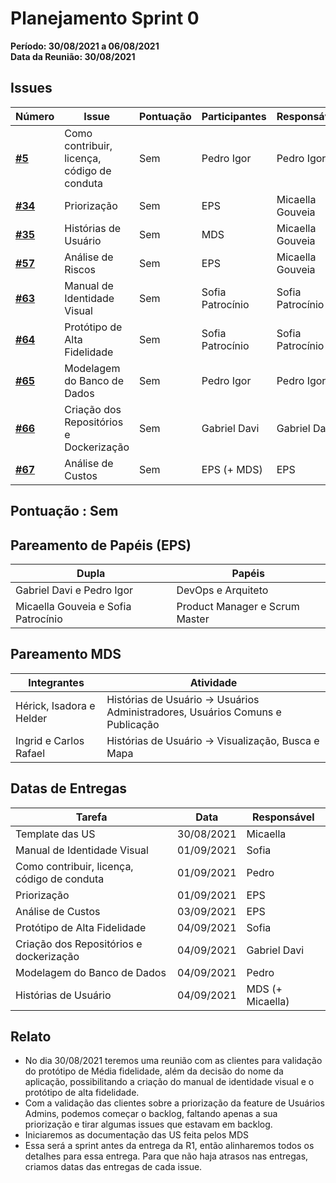 # Planejamento Sprint 0

**Período: 30/08/2021 a 06/08/2021**<br>
**Data da Reunião: 30/08/2021**

## Issues

| Número | Issue | Pontuação | Participantes | Responsável |
|--------|-------|-----------|---------------|-------------|
| [**#5**](https://github.com/fga-eps-mds/2021.1-Linguas-Indigenas-Docs/issues/5) | Como contribuir, licença, código de conduta | Sem | Pedro Igor | Pedro Igor |
| [**#34**](https://github.com/fga-eps-mds/2021.1-Linguas-Indigenas-Docs/issues/35) | Priorização | Sem | EPS | Micaella Gouveia |
| [**#35**](https://github.com/fga-eps-mds/2021.1-Linguas-Indigenas-Docs/issues/35) |Histórias de Usuário | Sem | MDS | Micaella Gouveia |
| [**#57**](https://github.com/fga-eps-mds/2021.1-Linguas-Indigenas-Docs/issues/57) | Análise de Riscos | Sem | EPS | Micaella Gouveia |
| [**#63**](https://github.com/fga-eps-mds/2021.1-Linguas-Indigenas-Docs/issues/63) | Manual de Identidade Visual | Sem | Sofia Patrocínio | Sofia Patrocínio |
| [**#64**](https://github.com/fga-eps-mds/2021.1-Linguas-Indigenas-Docs/issues/64) | Protótipo de Alta Fidelidade | Sem | Sofia Patrocínio | Sofia Patrocínio |
| [**#65**](https://github.com/fga-eps-mds/2021.1-Linguas-Indigenas-Docs/issues/65) | Modelagem do Banco de Dados | Sem | Pedro Igor | Pedro Igor |
| [**#66**](https://github.com/fga-eps-mds/2021.1-Linguas-Indigenas-Docs/issues/66) | Criação dos Repositórios e Dockerização | Sem | Gabriel Davi | Gabriel Davi |
| [**#67**](https://github.com/fga-eps-mds/2021.1-Indigenas-Docs/issues/67) | Análise de Custos | Sem | EPS (+ MDS) | EPS |


## Pontuação : Sem

## Pareamento de Papéis (EPS)
| Dupla | Papéis |
|-------|--------|
| Gabriel Davi e Pedro Igor | DevOps e Arquiteto |
| Micaella Gouveia e Sofia Patrocínio | Product Manager e Scrum Master |

## Pareamento MDS
| Integrantes | Atividade |
|-------------|-----------|
| Hérick, Isadora e Helder | Histórias de Usuário -> Usuários Administradores, Usuários Comuns e Publicação |
| Ingrid e Carlos Rafael | Histórias de Usuário -> Visualização, Busca e Mapa |

## Datas de Entregas
| Tarefa | Data | Responsável |
|--------|------|-------------|
| Template das US | 30/08/2021 | Micaella |
| Manual de Identidade Visual | 01/09/2021 | Sofia |
| Como contribuir, licença, código de conduta | 01/09/2021 | Pedro |
| Priorização | 01/09/2021 | EPS |
| Análise de Custos | 03/09/2021 | EPS |
| Protótipo de Alta Fidelidade | 04/09/2021 | Sofia |
| Criação dos Repositórios e dockerização | 04/09/2021 | Gabriel Davi |
| Modelagem do Banco de Dados | 04/09/2021 | Pedro |
| Histórias de Usuário | 04/09/2021 | MDS (+ Micaella) |


## Relato
* No dia 30/08/2021 teremos uma reunião com as clientes para validação do protótipo de Média fidelidade, além da decisão do nome da aplicação, possibilitando a criação do manual de identidade visual e o protótipo de alta fidelidade.
* Com a validação das clientes sobre a priorização da feature de Usuários Admins, podemos começar o backlog, faltando apenas a sua priorização e tirar algumas issues que estavam em backlog.
* Iniciaremos as documentação das US feita pelos MDS
* Essa será a sprint antes da entrega da R1, então alinharemos todos os detalhes para essa entrega. Para que não haja atrasos nas entregas, criamos datas das entregas de cada issue.
